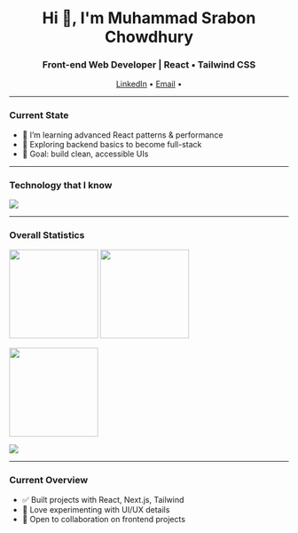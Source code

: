 <!-- Centered intro -->
<h1 align="center">Hi 👋, I'm Muhammad Srabon Chowdhury</h1>
<h3 align="center">Front-end Web Developer | React • Tailwind CSS</h3>

<p align="center">
  <a href="https://bd.linkedin.com/in/md-srabon-chowdhury">LinkedIn</a> •
  <a href="mailto:chowdhurysrabon2002@gmail.com">Email</a> •
  
</p>

---

### Current State
- 🌱 I’m learning advanced React patterns & performance
- 🧰 Exploring backend basics to become full-stack
- 🎯 Goal: build clean, accessible UIs

---

### Technology that I know
<p align="left">
  <!-- Easy skill icons: change/add as you like -->
  <img src="https://skillicons.dev/icons?i=html,css,js,ts,react,next,tailwind,redux,vite,git,github,figma" />
</p>

---

### Overall Statistics
<!-- GitHub Stats -->
<p>
  <img src="https://github-readme-stats.vercel.app/api?username=YOUR_USERNAME&show_icons=true" height="160" />
  <img src="https://github-readme-streak-stats.herokuapp.com/?user=YOUR_USERNAME" height="160" />
</p>

<!-- Top Languages -->
<p>
  <img src="https://github-readme-stats.vercel.app/api/top-langs/?username=YOUR_USERNAME&layout=compact" height="160" />
</p>

<!-- Optional: Profile Summary Cards -->
<p>
  <img src="https://github-profile-summary-cards.vercel.app/api/cards/profile-details?username=YOUR_USERNAME&theme=default" />
</p>

---

### Current Overview
- ✅ Built projects with React, Next.js, Tailwind
- 🧪 Love experimenting with UI/UX details
- 🤝 Open to collaboration on frontend projects
